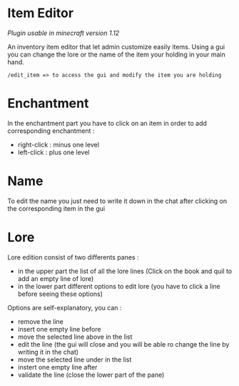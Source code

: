 # Item Editor
*Plugin usable in minecraft version 1.12*

An inventory item editor that let admin customize easily items.
Using a gui you can change the lore or the name of the item your holding in your main hand.

```
/edit_item => to access the gui and modify the item you are holding
```

# Enchantment

In the enchantment part you have to click on an item in order to add corresponding enchantment :
- right-click : minus one level
- left-click : plus one level

# Name

To edit the name you just need to write it down in the chat after clicking on the corresponding item in the gui

# Lore
Lore edition consist of two differents panes :
- in the upper part the list of all the lore lines
    (Click on the book and quil to add an empty line of lore)
- in the lower part different options to edit lore (you have to click a line before seeing these options)

Options are self-explanatory, you can :
- remove the line
- insert one empty line before
- move the selected line above in the list
- edit the line (the gui will close and you will be able ro change the line by writing it in the chat)    
- move the selected line under in the list
- instert one empty line after
- validate the line (close the lower part of the pane)

